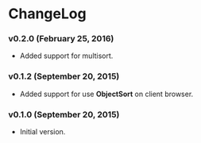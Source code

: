 # ChangeLog

### v0.2.0 (February 25, 2016)
- Added support for multisort.

### v0.1.2 (September 20, 2015)
- Added support for use **ObjectSort** on client browser.

### v0.1.0 (September 20, 2015)
- Initial version.
